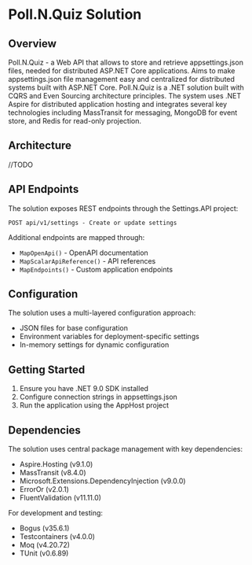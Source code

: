 # Poll.N.Quiz Solution

## Overview

Poll.N.Quiz - a Web API that allows to store and retrieve appsettings.json files, needed for distributed ASP.NET Core applications. Aims to make appsettings.json file management easy and centralized for distributed systems built with ASP.NET Core.
Poll.N.Quiz is a .NET solution built with CQRS and Even Sourcing architecture principles. The system uses .NET Aspire for distributed application hosting and integrates several key technologies including MassTransit for messaging, MongoDB for event store, and Redis for read-only projection.

## Architecture

//TODO

## API Endpoints

The solution exposes REST endpoints through the Settings.API project:

```
POST api/v1/settings - Create or update settings
```

Additional endpoints are mapped through:
- `MapOpenApi()` - OpenAPI documentation
- `MapScalarApiReference()` - API references
- `MapEndpoints()` - Custom application endpoints

## Configuration

The solution uses a multi-layered configuration approach:
- JSON files for base configuration
- Environment variables for deployment-specific settings
- In-memory settings for dynamic configuration

## Getting Started

1. Ensure you have .NET 9.0 SDK installed
2. Configure connection strings in appsettings.json
3. Run the application using the AppHost project

## Dependencies

The solution uses central package management with key dependencies:
- Aspire.Hosting (v9.1.0)
- MassTransit (v8.4.0)
- Microsoft.Extensions.DependencyInjection (v9.0.0)
- ErrorOr (v2.0.1)
- FluentValidation (v11.11.0)

For development and testing:
- Bogus (v35.6.1)
- Testcontainers (v4.0.0)
- Moq (v4.20.72)
- TUnit (v0.6.89)
